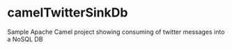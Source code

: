 camelTwitterSinkDb
==================

Sample Apache Camel project showing consuming of twitter messages into a NoSQL DB
